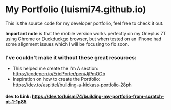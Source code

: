 # My Portfolio (luismi74.github.io)

This is the source code for my developer portfolio, feel free to check it out.

**Important note** is that the mobile version works perfectly on my Oneplus 7T using Chrome or Duckduckgo browser, but when tested on an iPhone had some alignment issues which I will be focusing to fix soon.

### I've couldn't make it without these great resources:

* This helped me create the I'm A section: https://codepen.io/EricPorter/pen/JjPmOOb 
* Inspiration on how to create the Portfolio: https://dev.to/aspittel/building-a-kickass-portfolio-28ph

#### dev.to Link: https://dev.to/luismi74/building-my-portfolio-from-scratch-pt-1-1p85
